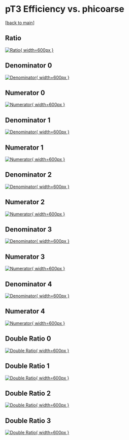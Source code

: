 # pT3 Efficiency vs. phicoarse

[[back to main](./)]



## Ratio

[![Ratio](../mtv/var/pT3_base_321_0_eff_phicoarse.png){ width=600px }](../mtv/var/pT3_base_321_0_eff_phicoarse.pdf)

## Denominator 0

[![Denominator](../mtv/den/pT3_base_321_0_eff_phicoarse_den0.png){ width=600px }](../mtv/den/pT3_base_321_0_eff_phicoarse_den0.pdf)

## Numerator 0

[![Numerator](../mtv/num/pT3_base_321_0_eff_phicoarse_num0.png){ width=600px }](../mtv/num/pT3_base_321_0_eff_phicoarse_num0.pdf)

## Denominator 1

[![Denominator](../mtv/den/pT3_base_321_0_eff_phicoarse_den1.png){ width=600px }](../mtv/den/pT3_base_321_0_eff_phicoarse_den1.pdf)

## Numerator 1

[![Numerator](../mtv/num/pT3_base_321_0_eff_phicoarse_num1.png){ width=600px }](../mtv/num/pT3_base_321_0_eff_phicoarse_num1.pdf)

## Denominator 2

[![Denominator](../mtv/den/pT3_base_321_0_eff_phicoarse_den2.png){ width=600px }](../mtv/den/pT3_base_321_0_eff_phicoarse_den2.pdf)

## Numerator 2

[![Numerator](../mtv/num/pT3_base_321_0_eff_phicoarse_num2.png){ width=600px }](../mtv/num/pT3_base_321_0_eff_phicoarse_num2.pdf)

## Denominator 3

[![Denominator](../mtv/den/pT3_base_321_0_eff_phicoarse_den3.png){ width=600px }](../mtv/den/pT3_base_321_0_eff_phicoarse_den3.pdf)

## Numerator 3

[![Numerator](../mtv/num/pT3_base_321_0_eff_phicoarse_num3.png){ width=600px }](../mtv/num/pT3_base_321_0_eff_phicoarse_num3.pdf)

## Denominator 4

[![Denominator](../mtv/den/pT3_base_321_0_eff_phicoarse_den4.png){ width=600px }](../mtv/den/pT3_base_321_0_eff_phicoarse_den4.pdf)

## Numerator 4

[![Numerator](../mtv/num/pT3_base_321_0_eff_phicoarse_num4.png){ width=600px }](../mtv/num/pT3_base_321_0_eff_phicoarse_num4.pdf)

## Double Ratio 0

[![Double Ratio](../mtv/ratio/pT3_base_321_0_eff_phicoarse_ratio0.png){ width=600px }](../mtv/ratio/pT3_base_321_0_eff_phicoarse_ratio0.pdf)

## Double Ratio 1

[![Double Ratio](../mtv/ratio/pT3_base_321_0_eff_phicoarse_ratio1.png){ width=600px }](../mtv/ratio/pT3_base_321_0_eff_phicoarse_ratio1.pdf)

## Double Ratio 2

[![Double Ratio](../mtv/ratio/pT3_base_321_0_eff_phicoarse_ratio2.png){ width=600px }](../mtv/ratio/pT3_base_321_0_eff_phicoarse_ratio2.pdf)

## Double Ratio 3

[![Double Ratio](../mtv/ratio/pT3_base_321_0_eff_phicoarse_ratio3.png){ width=600px }](../mtv/ratio/pT3_base_321_0_eff_phicoarse_ratio3.pdf)

